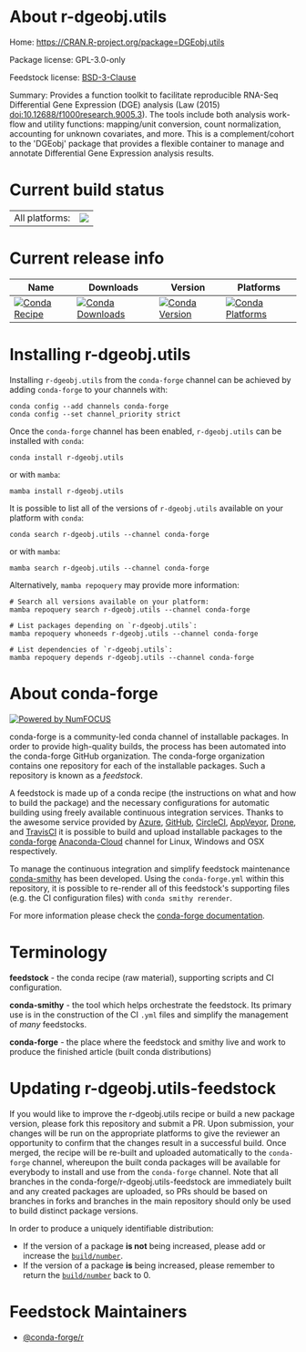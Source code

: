 About r-dgeobj.utils
====================

Home: https://CRAN.R-project.org/package=DGEobj.utils

Package license: GPL-3.0-only

Feedstock license: [BSD-3-Clause](https://github.com/conda-forge/r-dgeobj.utils-feedstock/blob/main/LICENSE.txt)

Summary: Provides a function toolkit to facilitate reproducible RNA-Seq Differential Gene Expression (DGE) analysis (Law (2015) <doi:10.12688/f1000research.9005.3>).  The tools include both analysis work-flow and utility functions: mapping/unit conversion, count normalization, accounting for unknown covariates, and more.  This is a complement/cohort to the 'DGEobj' package that provides a flexible container to manage and annotate Differential Gene Expression analysis results.

Current build status
====================


<table><tr><td>All platforms:</td>
    <td>
      <a href="https://dev.azure.com/conda-forge/feedstock-builds/_build/latest?definitionId=17905&branchName=main">
        <img src="https://dev.azure.com/conda-forge/feedstock-builds/_apis/build/status/r-dgeobj.utils-feedstock?branchName=main">
      </a>
    </td>
  </tr>
</table>

Current release info
====================

| Name | Downloads | Version | Platforms |
| --- | --- | --- | --- |
| [![Conda Recipe](https://img.shields.io/badge/recipe-r--dgeobj.utils-green.svg)](https://anaconda.org/conda-forge/r-dgeobj.utils) | [![Conda Downloads](https://img.shields.io/conda/dn/conda-forge/r-dgeobj.utils.svg)](https://anaconda.org/conda-forge/r-dgeobj.utils) | [![Conda Version](https://img.shields.io/conda/vn/conda-forge/r-dgeobj.utils.svg)](https://anaconda.org/conda-forge/r-dgeobj.utils) | [![Conda Platforms](https://img.shields.io/conda/pn/conda-forge/r-dgeobj.utils.svg)](https://anaconda.org/conda-forge/r-dgeobj.utils) |

Installing r-dgeobj.utils
=========================

Installing `r-dgeobj.utils` from the `conda-forge` channel can be achieved by adding `conda-forge` to your channels with:

```
conda config --add channels conda-forge
conda config --set channel_priority strict
```

Once the `conda-forge` channel has been enabled, `r-dgeobj.utils` can be installed with `conda`:

```
conda install r-dgeobj.utils
```

or with `mamba`:

```
mamba install r-dgeobj.utils
```

It is possible to list all of the versions of `r-dgeobj.utils` available on your platform with `conda`:

```
conda search r-dgeobj.utils --channel conda-forge
```

or with `mamba`:

```
mamba search r-dgeobj.utils --channel conda-forge
```

Alternatively, `mamba repoquery` may provide more information:

```
# Search all versions available on your platform:
mamba repoquery search r-dgeobj.utils --channel conda-forge

# List packages depending on `r-dgeobj.utils`:
mamba repoquery whoneeds r-dgeobj.utils --channel conda-forge

# List dependencies of `r-dgeobj.utils`:
mamba repoquery depends r-dgeobj.utils --channel conda-forge
```


About conda-forge
=================

[![Powered by
NumFOCUS](https://img.shields.io/badge/powered%20by-NumFOCUS-orange.svg?style=flat&colorA=E1523D&colorB=007D8A)](https://numfocus.org)

conda-forge is a community-led conda channel of installable packages.
In order to provide high-quality builds, the process has been automated into the
conda-forge GitHub organization. The conda-forge organization contains one repository
for each of the installable packages. Such a repository is known as a *feedstock*.

A feedstock is made up of a conda recipe (the instructions on what and how to build
the package) and the necessary configurations for automatic building using freely
available continuous integration services. Thanks to the awesome service provided by
[Azure](https://azure.microsoft.com/en-us/services/devops/), [GitHub](https://github.com/),
[CircleCI](https://circleci.com/), [AppVeyor](https://www.appveyor.com/),
[Drone](https://cloud.drone.io/welcome), and [TravisCI](https://travis-ci.com/)
it is possible to build and upload installable packages to the
[conda-forge](https://anaconda.org/conda-forge) [Anaconda-Cloud](https://anaconda.org/)
channel for Linux, Windows and OSX respectively.

To manage the continuous integration and simplify feedstock maintenance
[conda-smithy](https://github.com/conda-forge/conda-smithy) has been developed.
Using the ``conda-forge.yml`` within this repository, it is possible to re-render all of
this feedstock's supporting files (e.g. the CI configuration files) with ``conda smithy rerender``.

For more information please check the [conda-forge documentation](https://conda-forge.org/docs/).

Terminology
===========

**feedstock** - the conda recipe (raw material), supporting scripts and CI configuration.

**conda-smithy** - the tool which helps orchestrate the feedstock.
                   Its primary use is in the construction of the CI ``.yml`` files
                   and simplify the management of *many* feedstocks.

**conda-forge** - the place where the feedstock and smithy live and work to
                  produce the finished article (built conda distributions)


Updating r-dgeobj.utils-feedstock
=================================

If you would like to improve the r-dgeobj.utils recipe or build a new
package version, please fork this repository and submit a PR. Upon submission,
your changes will be run on the appropriate platforms to give the reviewer an
opportunity to confirm that the changes result in a successful build. Once
merged, the recipe will be re-built and uploaded automatically to the
`conda-forge` channel, whereupon the built conda packages will be available for
everybody to install and use from the `conda-forge` channel.
Note that all branches in the conda-forge/r-dgeobj.utils-feedstock are
immediately built and any created packages are uploaded, so PRs should be based
on branches in forks and branches in the main repository should only be used to
build distinct package versions.

In order to produce a uniquely identifiable distribution:
 * If the version of a package **is not** being increased, please add or increase
   the [``build/number``](https://docs.conda.io/projects/conda-build/en/latest/resources/define-metadata.html#build-number-and-string).
 * If the version of a package **is** being increased, please remember to return
   the [``build/number``](https://docs.conda.io/projects/conda-build/en/latest/resources/define-metadata.html#build-number-and-string)
   back to 0.

Feedstock Maintainers
=====================

* [@conda-forge/r](https://github.com/conda-forge/r/)

